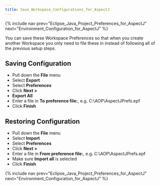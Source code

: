 ```yaml
---
title: Save_Workspace_Configurations_for_AspectJ
---
```

{% include nav prev="Eclipse_Java_Project_Preferences_for_AspectJ" next="Environment_Configuration_for_AspectJ" %}

You can save these Workspace Preferences so that when you create another Workspace you only need to file these in instead of following all of the previous setup steps.

## Saving Configuration
* Pull down the **File** menu
* Select **Export**
* Select **Preferences**
* Click **Next >**
* **Export All**
* Enter a file in **To preference file:**, e.g. C:\AOP\AspectJPrefs.epf
* Click **Finish**

## Restoring Configuration
* Pull down the **File** menu
* Select **Import**
* Select **Preferences**
* Click **Next >**
* Enter a file in **From preference file:**, e.g. C:\AOP\AspectJPrefs.epf
* Make sure **Import all** is selected
* Click **Finish**

{% include nav prev="Eclipse_Java_Project_Preferences_for_AspectJ" next="Environment_Configuration_for_AspectJ" %}
